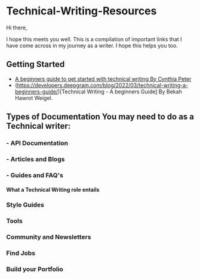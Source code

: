 # Technical-Writing-Resources

Hi there, 

I hope this meets you well. 
This is a compilation of important links that I have come across in my journey as a writer. I hope this helps you too.

## Getting Started
- [A beginners guide to get started with technical writing By Cynthia Peter](https://cynthiapeter.com/a-beginners-guide-to-get-started-with-technical-writing)
- (https://developers.deepgram.com/blog/2022/03/technical-writing-a-beginners-guide/)[Technical Writing - A beginners Guide] By Bekah Hawrot Weigel.

## Types of Documentation You may need to do as a Technical writer:

### - API Documentation
### - Articles and Blogs
### - Guides and FAQ's

#### What a Technical Writing role entails

### Style Guides

### Tools

### Community and Newsletters

### Find Jobs

### Build your Portfolio
